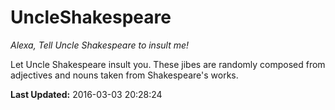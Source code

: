 # UncleShakespeare
*Alexa, Tell Uncle Shakespeare to insult me!*

Let Uncle Shakespeare insult you. These jibes are randomly composed from adjectives and nouns taken from Shakespeare's works.

**Last Updated:** 2016-03-03 20:28:24